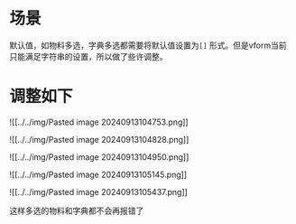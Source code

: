 # 场景
默认值，如物料多选，字典多选都需要将默认值设置为`[]` 形式。但是vform当前只能满足字符串的设置，所以做了些许调整。


# 调整如下

![[../../img/Pasted image 20240913104753.png]]

![[../../img/Pasted image 20240913104828.png]]

![[../../img/Pasted image 20240913104950.png]]


![[../../img/Pasted image 20240913105145.png]]

![[../../img/Pasted image 20240913105437.png]]

这样多选的物料和字典都不会再报错了